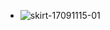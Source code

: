 - ![skirt-17091115-01](https://firebasestorage.googleapis.com/v0/b/firescript-577a2.appspot.com/o/imgs%2Fapp%2FXELiu-NovaKG%2FA4eeDZhMp1.png?alt=media&token=366f588a-82bd-46f3-ab6e-ad590c018332)
